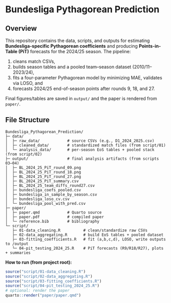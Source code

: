 # Bundesliga Pythagorean Prediction

## Overview

This repository contains the data, scripts, and outputs for estimating **Bundesliga-specific Pythagorean coefficients** and producing **Points-in-Table (PiT)** forecasts for the 2024/25 season.
The pipeline:

1. cleans match CSVs,
2. builds season tables and a pooled team–season dataset (2010/11–2023/24),
3. fits a four-parameter Pythagorean model by minimizing MAE, validates via LOSO, and
4. forecasts 2024/25 end-of-season points after rounds 9, 18, and 27.

Final figures/tables are saved in `output/` and the paper is rendered from `paper/`.

## File Structure

```
Bundesliga_Pythagorean_Prediction/
├─ data/
│  ├─ raw_data/            # source CSVs (e.g., D1_2024_2025.csv)
│  ├─ cleaned_data/        # standardized match files (from script/01)
│  └─ analysis_data/       # per-season EoS tables + pooled stack (from script/02)
├─ output/                 # final analysis artifacts (from scripts 03–04)
│  ├─ BL_2024_25_PiT_round_09.png
│  ├─ BL_2024_25_PiT_round_18.png
│  ├─ BL_2024_25_PiT_round_27.png
│  ├─ BL_2024_25_PiT_summary.csv
│  ├─ BL_2024_25_team_diffs_round27.csv
│  ├─ bundesliga_coefs_pooled.csv
│  ├─ bundesliga_in_sample_by_season.csv
│  ├─ bundesliga_loso_cv.csv
│  └─ bundesliga_pool_with_pred.csv
├─ paper/
│  ├─ paper.qmd            # Quarto source
│  ├─ paper.pdf            # compiled paper
│  └─ reference.bib        # bibliography
└─ script/
   ├─ 01-data_cleaning.R          # clean/standardize raw CSVs
   ├─ 02-data_aggregating.R       # build EoS tables + pooled dataset
   ├─ 03-fitting_coefficients.R   # fit (a,b,c,d), LOSO, write outputs to /output
   └─ 04-pit_testing_2024_25.R    # PiT forecasts (R9/R18/R27), plots + summaries
```

**How to run (from project root):**

```r
source("script/01-data_cleaning.R")
source("script/02-data_aggregating.R")
source("script/03-fitting_coefficients.R")
source("script/04-pit_testing_2024_25.R")
# optional: render the paper
quarto::render("paper/paper.qmd")
```
